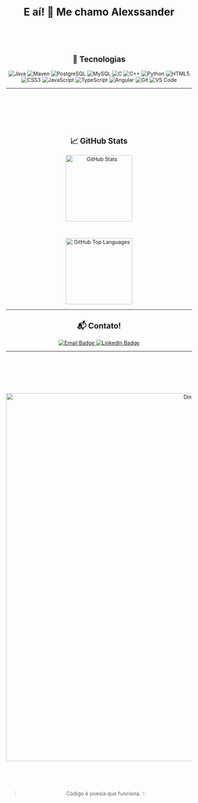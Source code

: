 <h1 align="center">E aí! 👋 Me chamo Alexssander</h1>


<br>
<br>
<br>


<h2 align="center">🧠 Tecnologias</h2>

<p align="center">
  <img src="https://img.shields.io/badge/Java-007396?style=for-the-badge&logo=java&logoColor=white" alt="Java"/>
  <img src="https://img.shields.io/badge/Maven-C71A36?style=for-the-badge&logo=apachemaven&logoColor=white" alt="Maven"/>
  <img src="https://img.shields.io/badge/PostgreSQL-336791?style=for-the-badge&logo=postgresql&logoColor=white" alt="PostgreSQL"/>
  <img src="https://img.shields.io/badge/MySQL-4479A1?style=for-the-badge&logo=mysql&logoColor=white" alt="MySQL"/>
  <img src="https://img.shields.io/badge/C-00599C?style=for-the-badge&logo=c&logoColor=white" alt="C"/>
  <img src="https://img.shields.io/badge/C++-00599C?style=for-the-badge&logo=c%2B%2B&logoColor=white" alt="C++"/>
  <img src="https://img.shields.io/badge/Python-3776AB?style=for-the-badge&logo=python&logoColor=white" alt="Python"/>
  <img src="https://img.shields.io/badge/HTML5-E34F26?style=for-the-badge&logo=html5&logoColor=white" alt="HTML5"/>
  <img src="https://img.shields.io/badge/CSS3-1572B6?style=for-the-badge&logo=css3&logoColor=white" alt="CSS3"/>
  <img src="https://img.shields.io/badge/JavaScript-F7DF1E?style=for-the-badge&logo=javascript&logoColor=black" alt="JavaScript"/>
  <img src="https://img.shields.io/badge/TypeScript-3178C6?style=for-the-badge&logo=typescript&logoColor=white" alt="TypeScript"/>
  <img src="https://img.shields.io/badge/Angular-DD0031?style=for-the-badge&logo=angular&logoColor=white" alt="Angular"/>
  <img src="https://img.shields.io/badge/Git-F05032?style=for-the-badge&logo=git&logoColor=white" alt="Git"/>
  <img src="https://img.shields.io/badge/VS_Code-007ACC?style=for-the-badge&logo=visualstudiocode&logoColor=white" alt="VS Code"/>
</p>

<hr/>

<br>
<br>
<br>
<br>
<br>


<h2 align="center">📈 GitHub Stats</h2>

<!-- Caixa do GitHub Stats -->
<p align="center">
  <img src="https://github-readme-stats.vercel.app/api?username=AlexssanderCastro&show_icons=true&count_private=true&hide_title=true&theme=tokyonight&border_radius=10&hide=prs" alt="GitHub Stats" height="180" />
</p>

<!-- Distância entre as duas caixas -->
<br/>

<!-- Caixa do GitHub Top Languages -->
<p align="center">
  <img src="https://github-readme-stats.vercel.app/api/top-langs/?username=AlexssanderCastro&layout=compact&theme=tokyonight&langs_count=8" height="180" alt="GitHub Top Languages" />
</p>

<!-- Fundo azul customizado -->


<hr/>

<h2 align="center">📬 Contato!</h2>

<p align="center">
  <a href="mailto:alexssandercastro1@email.com">
    <img src="https://img.shields.io/badge/Email-D14836?style=for-the-badge&logo=gmail&logoColor=white" alt="Email Badge"/>
  </a>
  <a href="https://www.linkedin.com/in/alexssander-jos%C3%A9-de-oliveira-de-castro-58b7a7334/" target="_blank">
    <img src="https://img.shields.io/badge/LinkedIn-0A66C2?style=for-the-badge&logo=linkedin&logoColor=white" alt="LinkedIn Badge"/>
  </a>
</p>

<hr/>
<br>
<br>
<br>
<br>
<br>

<p align="center">
  <img src="https://github.com/user-attachments/assets/bab14620-5c85-4b0f-b835-dd9edfa37077" alt="Dino Gif" width="1000" />
</p>

<br>
<br>
<br>
<blockquote align="center">
  Código é poesia que funciona. ✨
</blockquote>


<!---
alexssander77/alexssander77 is a ✨ special ✨ repository because its `README.md` (this file) appears on your GitHub profile.
You can click the Preview link to take a look at your changes.
--->

